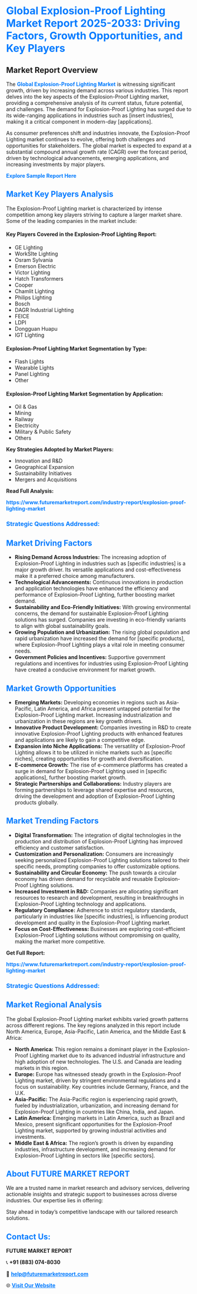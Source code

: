 <h1 style="color: #007BFF;">Global Explosion-Proof Lighting Market Report 2025-2033: Driving Factors, Growth Opportunities, and Key Players</h1>

<section id="overview">
<h2>Market Report Overview</h2>
<p>The <a href="https://www.futuremarketreport.com/industry-report/explosion-proof-lighting-market" style="color: #007BFF; text-decoration: none;"><strong>Global Explosion-Proof Lighting Market</strong></a> is witnessing significant growth, driven by increasing demand across various industries. This report delves into the key aspects of the Explosion-Proof Lighting market, providing a comprehensive analysis of its current status, future potential, and challenges. The demand for Explosion-Proof Lighting has surged due to its wide-ranging applications in industries such as [insert industries], making it a critical component in modern-day [applications].</p>
<p>As consumer preferences shift and industries innovate, the Explosion-Proof Lighting market continues to evolve, offering both challenges and opportunities for stakeholders. The global market is expected to expand at a substantial compound annual growth rate (CAGR) over the forecast period, driven by technological advancements, emerging applications, and increasing investments by major players.</p>
</section>

<section id="overview">
<p><a href="https://www.futuremarketreport.com/request-sample/reportId=81698" style="color: #007BFF; text-decoration: none;"><strong>Explore Sample Report Here</strong></a></p>
</section>

<section id="key-players">
<h2 style="color: #007BFF;">Market Key Players Analysis</h2>
<p>The Explosion-Proof Lighting market is characterized by intense competition among key players striving to capture a larger market share. Some of the leading companies in the market include:</p>
<h4>Key Players Covered in the Explosion-Proof Lighting Report:</h4>
<ul><li>GE Lighting</li><li>WorkSIte Lighting</li><li>Osram Sylvania</li><li>Emerson Electric</li><li>Victor Lighting</li><li>Hatch Transformers</li><li>Cooper</li><li>Chamlit Lighting</li><li>Philips Lighting</li><li>Bosch</li><li>DAGR Industrial Lighting</li><li>FEICE</li><li>LDPI</li><li>Dongguan Huapu</li><li>IGT Lighting</li></ul>
<h4>Explosion-Proof Lighting Market Segmentation by Type:</h4>
<ul><li>Flash Lights</li><li>Wearable Lights</li><li>Panel Lighting</li><li>Other</li></ul>

<h4>Explosion-Proof Lighting Market Segmentation by Application:</h4>
<ul><li>Oil &amp; Gas</li><li>Mining</li><li>Railway</li><li>Electricity</li><li>Military &amp; Public Safety</li><li>Others</li></ul>
<p><strong>Key Strategies Adopted by Market Players:</strong></p>
<ul>
<li>Innovation and R&D</li>
<li>Geographical Expansion</li>
<li>Sustainability Initiatives</li>
<li>Mergers and Acquisitions</li>
</ul>
</section>

<section>
<p><strong>Read Full Analysis: </strong></p><a href="https://www.futuremarketreport.com/industry-report/explosion-proof-lighting-market" style="color: #007BFF; text-decoration: none;"><strong>https://www.futuremarketreport.com/industry-report/explosion-proof-lighting-market</strong></a>
<h3 style="color: #007BFF;">Strategic Questions Addressed:</h3>
</section>

<section id="driving-factors">
<h2 style="color: #007BFF;">Market Driving Factors</h2>
<ul>
<li><strong>Rising Demand Across Industries:</strong> The increasing adoption of Explosion-Proof Lighting in industries such as [specific industries] is a major growth driver. Its versatile applications and cost-effectiveness make it a preferred choice among manufacturers.</li>
<li><strong>Technological Advancements:</strong> Continuous innovations in production and application technologies have enhanced the efficiency and performance of Explosion-Proof Lighting, further boosting market demand.</li>
<li><strong>Sustainability and Eco-Friendly Initiatives:</strong> With growing environmental concerns, the demand for sustainable Explosion-Proof Lighting solutions has surged. Companies are investing in eco-friendly variants to align with global sustainability goals.</li>
<li><strong>Growing Population and Urbanization:</strong> The rising global population and rapid urbanization have increased the demand for [specific products], where Explosion-Proof Lighting plays a vital role in meeting consumer needs.</li>
<li><strong>Government Policies and Incentives:</strong> Supportive government regulations and incentives for industries using Explosion-Proof Lighting have created a conducive environment for market growth.</li>
</ul>
</section>

<section id="growth-opportunities">
<h2 style="color: #007BFF;">Market Growth Opportunities</h2>
<ul>
<li><strong>Emerging Markets:</strong> Developing economies in regions such as Asia-Pacific, Latin America, and Africa present untapped potential for the Explosion-Proof Lighting market. Increasing industrialization and urbanization in these regions are key growth drivers.</li>
<li><strong>Innovative Product Development:</strong> Companies investing in R&D to create innovative Explosion-Proof Lighting products with enhanced features and applications are likely to gain a competitive edge.</li>
<li><strong>Expansion into Niche Applications:</strong> The versatility of Explosion-Proof Lighting allows it to be utilized in niche markets such as [specific niches], creating opportunities for growth and diversification.</li>
<li><strong>E-commerce Growth:</strong> The rise of e-commerce platforms has created a surge in demand for Explosion-Proof Lighting used in [specific applications], further boosting market growth.</li>
<li><strong>Strategic Partnerships and Collaborations:</strong> Industry players are forming partnerships to leverage shared expertise and resources, driving the development and adoption of Explosion-Proof Lighting products globally.</li>
</ul>
</section>

<section id="trending-factors">
<h2 style="color: #007BFF;">Market Trending Factors</h2>
<ul>
<li><strong>Digital Transformation:</strong> The integration of digital technologies in the production and distribution of Explosion-Proof Lighting has improved efficiency and customer satisfaction.</li>
<li><strong>Customization and Personalization:</strong> Consumers are increasingly seeking personalized Explosion-Proof Lighting solutions tailored to their specific needs, prompting companies to offer customizable options.</li>
<li><strong>Sustainability and Circular Economy:</strong> The push towards a circular economy has driven demand for recyclable and reusable Explosion-Proof Lighting solutions.</li>
<li><strong>Increased Investment in R&D:</strong> Companies are allocating significant resources to research and development, resulting in breakthroughs in Explosion-Proof Lighting technology and applications.</li>
<li><strong>Regulatory Compliance:</strong> Adherence to strict regulatory standards, particularly in industries like [specific industries], is influencing product development and quality in the Explosion-Proof Lighting market.</li>
<li><strong>Focus on Cost-Effectiveness:</strong> Businesses are exploring cost-efficient Explosion-Proof Lighting solutions without compromising on quality, making the market more competitive.</li>
</ul>
</section>

<section>
<p><strong>Get Full Report: </strong></p><a href="https://www.futuremarketreport.com/industry-report/explosion-proof-lighting-market" style="color: #007BFF; text-decoration: none;"><strong>https://www.futuremarketreport.com/industry-report/explosion-proof-lighting-market</strong></a>
<h3 style="color: #007BFF;">Strategic Questions Addressed:</h3>
</section>


<section id="regional-analysis">
<h2 style="color: #007BFF;">Market Regional Analysis</h2>
<p>The global Explosion-Proof Lighting market exhibits varied growth patterns across different regions. The key regions analyzed in this report include North America, Europe, Asia-Pacific, Latin America, and the Middle East & Africa:</p>
<ul>
<li><strong>North America:</strong> This region remains a dominant player in the Explosion-Proof Lighting market due to its advanced industrial infrastructure and high adoption of new technologies. The U.S. and Canada are leading markets in this region.</li>
<li><strong>Europe:</strong> Europe has witnessed steady growth in the Explosion-Proof Lighting market, driven by stringent environmental regulations and a focus on sustainability. Key countries include Germany, France, and the U.K.</li>
<li><strong>Asia-Pacific:</strong> The Asia-Pacific region is experiencing rapid growth, fueled by industrialization, urbanization, and increasing demand for Explosion-Proof Lighting in countries like China, India, and Japan.</li>
<li><strong>Latin America:</strong> Emerging markets in Latin America, such as Brazil and Mexico, present significant opportunities for the Explosion-Proof Lighting market, supported by growing industrial activities and investments.</li>
<li><strong>Middle East & Africa:</strong> The region’s growth is driven by expanding industries, infrastructure development, and increasing demand for Explosion-Proof Lighting in sectors like [specific sectors].</li>
</ul>
</section>

<footer>
<h2 style="color: #007BFF;">About FUTURE MARKET REPORT</h2>
<p>We are a trusted name in market research and advisory services, delivering actionable insights and strategic support to businesses across diverse industries. Our expertise lies in offering:</p>

<p>Stay ahead in today’s competitive landscape with our tailored research solutions.</p>

<h2 style="color: #007BFF;">Contact Us:</h2>
<p><strong>FUTURE MARKET REPORT</strong></p>
<p>📞 <strong>+91 (883) 074-8030</strong></p>
<p>📧 <strong><a href="mailto:help@futuremarketreport.com" style="color: #007BFF;">help@futuremarketreport.com</a></strong></p>
<p>🌐 <strong><a href="https://www.futuremarketreport.com/" style="color: #007BFF;">Visit Our Website</a></strong></p>
</footer>